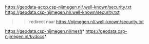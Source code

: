 https://geodata-accp.csp-nijmegen.nl/.well-known/security.txt
https://geodata.csp-nijmegen.nl/.well-known/security.txt
>> redirect naar https://nijmegen.nl/.well-known/security.txt

https://geodata.csp-nijmegen.nl/mesh*
https://geodata.csp-nijmegen.nl/kvdocs*